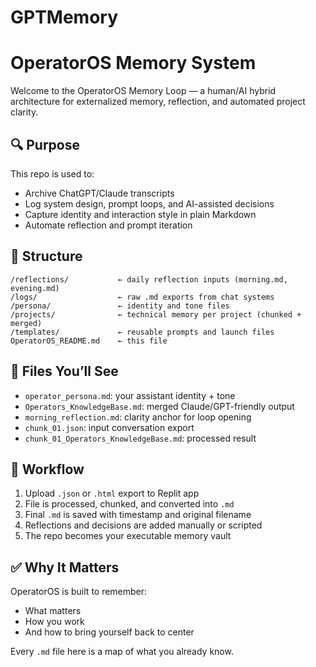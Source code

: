 # GPTMemory
# OperatorOS Memory System

Welcome to the OperatorOS Memory Loop — a human/AI hybrid architecture for externalized memory, reflection, and automated project clarity.

## 🔍 Purpose

This repo is used to:
- Archive ChatGPT/Claude transcripts
- Log system design, prompt loops, and AI-assisted decisions
- Capture identity and interaction style in plain Markdown
- Automate reflection and prompt iteration

## 📁 Structure

```
/reflections/           ← daily reflection inputs (morning.md, evening.md)
/logs/                  ← raw .md exports from chat systems
/persona/               ← identity and tone files
/projects/              ← technical memory per project (chunked + merged)
/templates/             ← reusable prompts and launch files
OperatorOS_README.md    ← this file
```

## 🧠 Files You’ll See

- `operator_persona.md`: your assistant identity + tone
- `Operators_KnowledgeBase.md`: merged Claude/GPT-friendly output
- `morning_reflection.md`: clarity anchor for loop opening
- `chunk_01.json`: input conversation export
- `chunk_01_Operators_KnowledgeBase.md`: processed result

## 🔄 Workflow

1. Upload `.json` or `.html` export to Replit app
2. File is processed, chunked, and converted into `.md`
3. Final `.md` is saved with timestamp and original filename
4. Reflections and decisions are added manually or scripted
5. The repo becomes your executable memory vault

## ✅ Why It Matters

OperatorOS is built to remember:
- What matters
- How you work
- And how to bring yourself back to center

Every `.md` file here is a map of what you already know.


